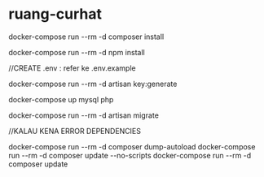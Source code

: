 # ruang-curhat

docker-compose run --rm -d composer install 

docker-compose run --rm -d npm install 

//CREATE .env : refer ke .env.example

docker-compose run --rm -d artisan key:generate

docker-compose up mysql php

docker-compose run --rm -d artisan migrate


//KALAU KENA ERROR DEPENDENCIES

docker-compose run --rm -d composer dump-autoload
docker-compose run --rm -d composer update --no-scripts
docker-compose run --rm -d composer update
